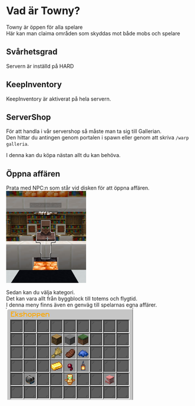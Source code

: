 # Vad är Towny?
Towny är öppen för alla spelare  
Här kan man claima områden som skyddas mot både mobs och spelare  

## Svårhetsgrad
Servern är inställd på HARD

## KeepInventory
KeepInventory är aktiverat på hela servern.

## ServerShop
För att handla i vår servershop så måste man ta sig till Gallerian.  
Den hittar du antingen genom portalen i spawn eller genom att skriva `/warp galleria`.  

I denna kan du köpa nästan allt du kan behöva.  

## Öppna affären
Prata med NPC:n som står vid disken för att öppna affären.  
<img src="../.vuepress/public/images/servershop/Servershop.png" 
     height="250" />

Sedan kan du välja kategori.  
Det kan vara allt från byggblock till totems och flygtid.  
I denna meny finns även en genväg till spelarnas egna affärer.  
<img src="../.vuepress/public/images/servershop/kategorier.png" 
     height="250" />